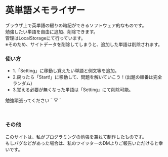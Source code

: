 # 英単語メモライザー

ブラウザ上で英単語の綴りの暗記ができるソフトウェア的なものです。<br>
勉強したい単語を自由に追加、削除できます。<br>
管理はLocalStorageにて行っています。<br>
※そのため、サイトデータを削除してしまうと、追加した単語は削除されます。<br>


<h3>使い方</h3>
<ul>
<li>1.「Setting」に移動し覚えたい単語と例文等を追加。</li>
<li>2.戻ったら「Start!」に移動して、問題を解いていこう！(出題の順番は完全ランダム)</li>
<li>3.覚える必要が無くなった単語は「Setting」にて削除可能。</li>
</ul>
<p>勉強頑張ってください＾▽＾</p>
<br>


<h3>その他</h3>
このサイトは、私がプログラミングの勉強を兼ねて制作したものです。<br>
もしバグなどがあった場合は、私のツイッターのDMよりご報告いただけると幸いです。
